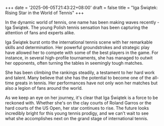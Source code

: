 +++
date = '2025-06-05T21:43:22+08:00'
draft = false
title = "Iga Świątek: Rising Star in the World of Tennis"
+++

In the dynamic world of tennis, one name has been making waves recently - Iga Świątek. The young Polish tennis sensation has been capturing the attention of fans and experts alike. 

Iga Świątek burst onto the international tennis scene with her remarkable skills and determination. Her powerful groundstrokes and strategic play have allowed her to compete with some of the best players in the game. For instance, in several high-profile tournaments, she has managed to outwit her opponents, often turning the tables in seemingly tough matches. 

She has been climbing the rankings steadily, a testament to her hard work and talent. Many believe that she has the potential to become one of the all-time greats in tennis. Her performances have not only won her matches but also a legion of fans around the world. 

As we keep an eye on her journey, it's clear that Iga Świątek is a force to be reckoned with. Whether she's on the clay courts of Roland Garros or the hard courts of the US Open, her star continues to rise. The future looks incredibly bright for this young tennis prodigy, and we can't wait to see what she accomplishes next on the grand stage of international tennis.